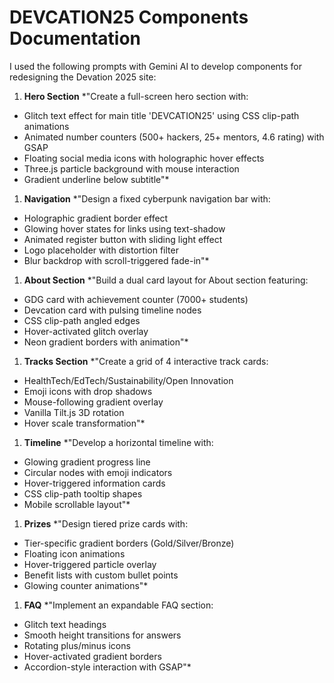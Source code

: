 # DEVCATION25 Components Documentation

I used the following prompts with Gemini AI to develop components for redesigning the Devation 2025 site:

1. **Hero Section** *"Create a full-screen hero section with:
* Glitch text effect for main title 'DEVCATION25' using CSS clip-path animations
* Animated number counters (500+ hackers, 25+ mentors, 4.6 rating) with GSAP
* Floating social media icons with holographic hover effects
* Three.js particle background with mouse interaction
* Gradient underline below subtitle"*
1. **Navigation** *"Design a fixed cyberpunk navigation bar with:
* Holographic gradient border effect
* Glowing hover states for links using text-shadow
* Animated register button with sliding light effect
* Logo placeholder with distortion filter
* Blur backdrop with scroll-triggered fade-in"*
1. **About Section** *"Build a dual card layout for About section featuring:
* GDG card with achievement counter (7000+ students)
* Devcation card with pulsing timeline nodes
* CSS clip-path angled edges
* Hover-activated glitch overlay
* Neon gradient borders with animation"*
1. **Tracks Section** *"Create a grid of 4 interactive track cards:
* HealthTech/EdTech/Sustainability/Open Innovation
* Emoji icons with drop shadows
* Mouse-following gradient overlay
* Vanilla Tilt.js 3D rotation
* Hover scale transformation"*
1. **Timeline** *"Develop a horizontal timeline with:
* Glowing gradient progress line
* Circular nodes with emoji indicators
* Hover-triggered information cards
* CSS clip-path tooltip shapes
* Mobile scrollable layout"*
1. **Prizes** *"Design tiered prize cards with:
* Tier-specific gradient borders (Gold/Silver/Bronze)
* Floating icon animations
* Hover-triggered particle overlay
* Benefit lists with custom bullet points
* Glowing counter animations"*
1. **FAQ** *"Implement an expandable FAQ section:
* Glitch text headings
* Smooth height transitions for answers
* Rotating plus/minus icons
* Hover-activated gradient borders
* Accordion-style interaction with GSAP"*
